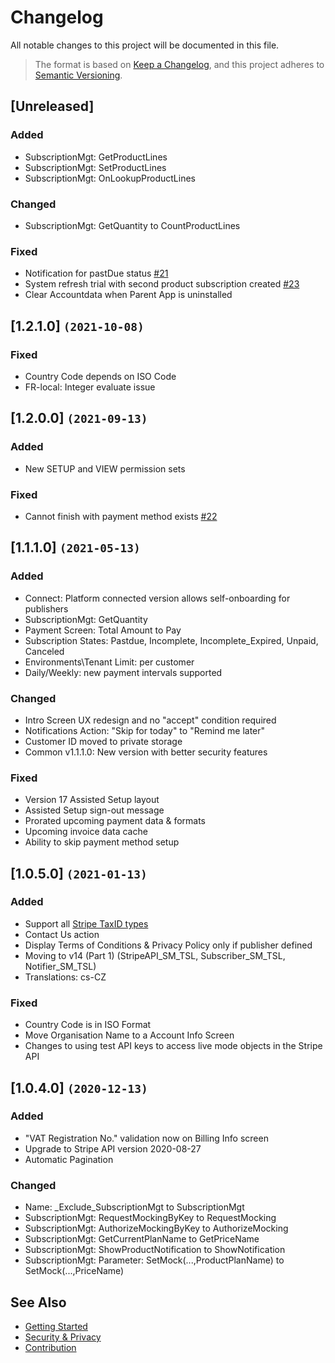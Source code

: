 # Changelog
All notable changes to this project will be documented in this file.
<!-- theme: info -->
>The format is based on [Keep a Changelog](https://keepachangelog.com/en/1.0.0/),
and this project adheres to [Semantic Versioning](https://semver.org/spec/v2.0.0.html).

## [Unreleased]
### Added
- SubscriptionMgt: GetProductLines
- SubscriptionMgt: SetProductLines
- SubscriptionMgt: OnLookupProductLines
### Changed
- SubscriptionMgt: GetQuantity to CountProductLines
### Fixed
- Notification for pastDue status [#21](https://github.com/thetanz/smp-docs/issues/21)
- System refresh trial with second product subscription created [#23](https://github.com/thetanz/smp-docs/issues/23)
- Clear Accountdata when Parent App is uninstalled
## [1.2.1.0] `(2021-10-08)`
### Fixed
- Country Code depends on ISO Code
- FR-local: Integer evaluate issue
## [1.2.0.0] `(2021-09-13)`
### Added
- New SETUP and VIEW permission sets
### Fixed
- Cannot finish with payment method exists [#22](https://github.com/thetanz/smp-docs/issues/22)
## [1.1.1.0] `(2021-05-13)`
### Added
- Connect: Platform connected version allows self-onboarding for publishers
- SubscriptionMgt: GetQuantity
- Payment Screen: Total Amount to Pay
- Subscription States: Pastdue, Incomplete, Incomplete_Expired, Unpaid, Canceled
- Environments\Tenant Limit: per customer
- Daily/Weekly: new payment intervals supported 
### Changed
- Intro Screen UX redesign and no "accept" condition required
- Notifications Action: "Skip for today" to "Remind me later"
- Customer ID moved to private storage
- Common v1.1.1.0: New version with better security features
### Fixed
- Version 17 Assisted Setup layout
- Assisted Setup sign-out message
- Prorated upcoming payment data & formats 
- Upcoming invoice data cache
- Ability to skip payment method setup
## [1.0.5.0] `(2021-01-13)`
### Added
- Support all [Stripe TaxID types](https://stripe.com/docs/billing/customer/tax-ids#supported-tax-id)
- Contact Us action
- Display Terms of Conditions & Privacy Policy only if publisher defined
- Moving to v14 (Part 1) (StripeAPI_SM_TSL, Subscriber_SM_TSL, Notifier_SM_TSL)
- Translations: cs-CZ
### Fixed
- Country Code is in ISO Format
- Move Organisation Name to a Account Info Screen
- Changes to using test API keys to access live mode objects in the Stripe API
## [1.0.4.0] `(2020-12-13)`
### Added
- "VAT Registration No." validation now on Billing Info screen
- Upgrade to Stripe API version 2020-08-27
- Automatic Pagination
### Changed
- Name: _Exclude_SubscriptionMgt to SubscriptionMgt
- SubscriptionMgt: RequestMockingByKey to RequestMocking
- SubscriptionMgt: AuthorizeMockingByKey to AuthorizeMocking
- SubscriptionMgt: GetCurrentPlanName to GetPriceName
- SubscriptionMgt: ShowProductNotification to ShowNotification
- SubscriptionMgt: Parameter: SetMock(...,ProductPlanName) to SetMock(...,PriceName)

## See Also
- [Getting Started](../GettingStarted.md)
- [Security & Privacy](../Overview/Security&Privacy.md)
- [Contribution](../Contributing.md)